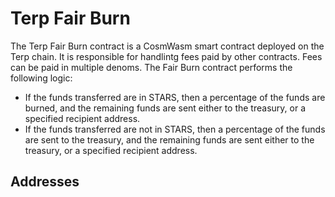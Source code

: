 # Terp Fair Burn

The Terp Fair Burn contract is a CosmWasm smart contract deployed on the Terp chain. It is responsible for handlintg fees paid by other contracts. Fees can be paid in multiple denoms. The Fair Burn contract performs the following logic:

- If the funds transferred are in STARS, then a percentage of the funds are burned, and the remaining funds are sent either to the treasury, or a specified recipient address.
- If the funds transferred are not in STARS, then a percentage of the funds are sent to the treasury, and the remaining funds are sent either to the treasury, or a specified recipient address.

## Addresses
